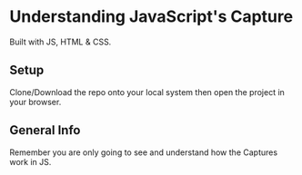 # Understanding JavaScript's Capture
Built with JS, HTML & CSS.

## Setup
Clone/Download the repo onto your local system then open the project in your browser.

## General Info
Remember you are only going to see and understand how the Captures work in JS.
